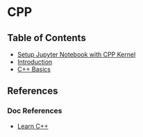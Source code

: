 # CPP

## Table of Contents

- [Setup Jupyter Notebook with CPP Kernel](docs/setup-cpp-notebook.md)
- [Introduction](/1.%20Introduction/README.md)
- [C++ Basics](2.%20C++%20Basics/README.md)

## References

### Doc References

- [Learn C++](https://www.learncpp.com/)